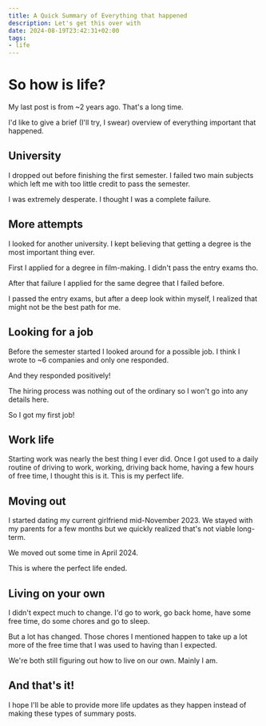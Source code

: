 ```yaml
---
title: A Quick Summary of Everything that happened
description: Let's get this over with
date: 2024-08-19T23:42:31+02:00
tags:
- life
---
```


# So how is life?

My last post is from ~2 years ago. That's a long time.


I'd like to give a brief (I'll try, I swear) overview of everything important that happened.


## University

I dropped out before finishing the first semester.
I failed two main subjects which left me with too little credit to pass the semester.


I was extremely desperate. I thought I was a complete failure.


## More attempts

I looked for another university.
I kept believing that getting a degree is the most important thing ever.


First I applied for a degree in film-making. I didn't pass the entry exams tho.


After that failure I applied for the same degree that I failed before.


I passed the entry exams, but after a deep look within myself, I realized that might not be the best path for me.


## Looking for a job

Before the semester started I looked around for a possible job.
I think I wrote to ~6 companies and only one responded.


And they responded positively!


The hiring process was nothing out of the ordinary so I won't go into any details here.


So I got my first job!

## Work life

Starting work was nearly the best thing I ever did.
Once I got used to a daily routine of driving to work, working, driving back home, having a few hours of free time, I thought this is it.
This is my perfect life.


## Moving out

I started dating my current girlfriend mid-November 2023. We stayed with my parents for a few months but we quickly realized that's not viable long-term.


We moved out some time in April 2024.


This is where the perfect life ended.

## Living on your own

I didn't expect much to change. I'd go to work, go back home, have some free time, do some chores and go to sleep.


But a lot has changed. Those chores I mentioned happen to take up a lot more of the free time that I was used to having than I expected.


We're both still figuring out how to live on our own. Mainly I am.

## And that's it!

I hope I'll be able to provide more life updates as they happen instead of making these types of summary posts.